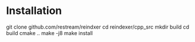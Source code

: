 



# Installation


git clone github.com/restream/reindxer
cd reindexer/cpp_src
mkdir build
cd build
cmake ..
make -j8
make install

